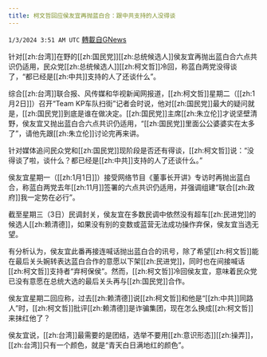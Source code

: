 ```yaml
---
title: 柯文哲回应侯友宜再抛蓝白合：跟中共支持的人没得谈
---
```

`1/3/2024 3:51 AM UTC` [轉載自GNews](https://gnews.org/articles/2177989)

针对[[zh:台湾]]在野的[[zh:国民党]][[zh:总统候选人]]侯友宜再抛出蓝白合六点共识仍适用，民众党[[zh:总统候选人]][[zh:柯文哲]]冷回，称蓝白两党没得谈了，“都已经是[[zh:中共]]支持的人了还谈什么”。

综合[[zh:台湾]]联合报、风传媒和华视新闻网报道，[[zh:柯文哲]]星期二（[[zh:1月2日]]）召开“Team KP车队扫街”记者会时说，他对[[zh:国民党]]最大的疑问就是，[[zh:国民党]]到底是谁在做决定。[[zh:国民党]]主席[[zh:朱立伦]]才说坚壁清野，侯友宜又抛出蓝白合六点共识仍适用，“[[zh:国民党]]里面公公婆婆实在太多了”，请他先跟[[zh:朱立伦]]讨论完再来讲。

针对媒体追问民众党和[[zh:国民党]]现阶段是否还有得谈，[[zh:柯文哲]]说：“没得谈了啦，谈什么？都已经是[[zh:中共]]支持的人了还谈什么。”

侯友宜星期一（[[zh:1月1日]]）接受网络节目《董事长开讲》专访时再抛出蓝白合，称蓝白两党去年[[zh:11月]]签署的六点共识仍适用，并强调组建“联合[[zh:政府]]我一定势在必行”。

截至星期三（3日）民调封关，侯友宜在多数民调中依然没有超车[[zh:民进党]]的候选人[[zh:赖清德]]，如果没有别的变数或蓝营无法成功操作弃保，侯友宜当选无望。

有分析认为，侯友宜此番再接连喊话抛出蓝白合的讯号，除了希望[[zh:柯文哲]]能在最后关头婉转表达蓝白合作的意愿以下架[[zh:民进党]]，同时也在间接喊话[[zh:柯文哲]]支持者“弃柯保侯”。然而，[[zh:柯文哲]]冷回侯友宜，意味着民众党已没有意愿在总统大选的最后关头再与[[zh:国民党]]合作。

侯友宜星期二回应称，过去[[zh:赖清德]]说[[zh:柯文哲]]和他是“[[zh:中共]]同路人”时，[[zh:柯文哲]]批评[[zh:赖清德]]是诈骗集团，现在怎么换成[[zh:柯文哲]]来抹红他了？

侯友宜说，[[zh:台湾]]最需要的是团结，选举不要用[[zh:意识形态]][[zh:操弄]]，[[zh:台湾]]只有一个颜色，就是“青天白日满地红的颜色”。
